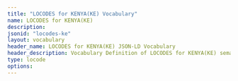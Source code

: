 ```yaml
---
title: "LOCODES for KENYA(KE) Vocabulary"
name: LOCODES for KENYA(KE) 
description: 
jsonid: "locodes-ke"
layout: vocabulary
header_name: LOCODES for KENYA(KE) JSON-LD Vocabulary
header_description: Vocabulary Definition of LOCODES for KENYA(KE) semantics in HTML format. JSON-LD format is available at [locodes-ke.jsonld](/vocabulary/locodes-ke.jsonld)
type: locode
options:
---
```


